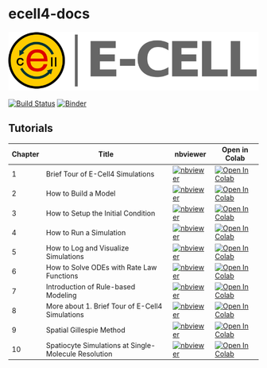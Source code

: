 # ecell4-docs

![banner](./ecell-logo-with-title.png)

[![Build Status](https://travis-ci.org/ecell/ecell4-docs.svg?branch=master)](https://travis-ci.org/ecell/ecell4-docs)
[![Binder](http://mybinder.org/badge.svg)](http://beta.mybinder.org/v2/gh/ecell/ecell4-notebooks/master)

## Tutorials

Chapter|Title|nbviewer|Open in Colab
---|---|---|---
1|Brief Tour of E-Cell4 Simulations|[![nbviewer](https://img.shields.io/badge/render-nbviewer-orange.svg)](https://nbviewer.jupyter.org/github/ecell/ecell4-docs/blob/master/en/tutorials/tutorial1.ipynb)|[![Open In Colab](https://colab.research.google.com/assets/colab-badge.svg)](https://colab.research.google.com/github/ecell/ecell4-docs/blob/master/en/tutorials/tutorial1.ipynb)
2|How to Build a Model|[![nbviewer](https://img.shields.io/badge/render-nbviewer-orange.svg)](https://nbviewer.jupyter.org/github/ecell/ecell4-docs/blob/master/en/tutorials/tutorial2.ipynb)|[![Open In Colab](https://colab.research.google.com/assets/colab-badge.svg)](https://colab.research.google.com/github/ecell/ecell4-docs/blob/master/en/tutorials/tutorial2.ipynb)
3|How to Setup the Initial Condition|[![nbviewer](https://img.shields.io/badge/render-nbviewer-orange.svg)](https://nbviewer.jupyter.org/github/ecell/ecell4-docs/blob/master/en/tutorials/tutorial3.ipynb)|[![Open In Colab](https://colab.research.google.com/assets/colab-badge.svg)](https://colab.research.google.com/github/ecell/ecell4-docs/blob/master/en/tutorials/tutorial3.ipynb)
4|How to Run a Simulation|[![nbviewer](https://img.shields.io/badge/render-nbviewer-orange.svg)](https://nbviewer.jupyter.org/github/ecell/ecell4-docs/blob/master/en/tutorials/tutorial4.ipynb)|[![Open In Colab](https://colab.research.google.com/assets/colab-badge.svg)](https://colab.research.google.com/github/ecell/ecell4-docs/blob/master/en/tutorials/tutorial4.ipynb)
5|How to Log and Visualize Simulations|[![nbviewer](https://img.shields.io/badge/render-nbviewer-orange.svg)](https://nbviewer.jupyter.org/github/ecell/ecell4-docs/blob/master/en/tutorials/tutorial5.ipynb)|[![Open In Colab](https://colab.research.google.com/assets/colab-badge.svg)](https://colab.research.google.com/github/ecell/ecell4-docs/blob/master/en/tutorials/tutorial5.ipynb)
6|How to Solve ODEs with Rate Law Functions|[![nbviewer](https://img.shields.io/badge/render-nbviewer-orange.svg)](https://nbviewer.jupyter.org/github/ecell/ecell4-docs/blob/master/en/tutorials/tutorial6.ipynb)|[![Open In Colab](https://colab.research.google.com/assets/colab-badge.svg)](https://colab.research.google.com/github/ecell/ecell4-docs/blob/master/en/tutorials/tutorial6.ipynb)
7|Introduction of Rule-based Modeling|[![nbviewer](https://img.shields.io/badge/render-nbviewer-orange.svg)](https://nbviewer.jupyter.org/github/ecell/ecell4-docs/blob/master/en/tutorials/tutorial7.ipynb)|[![Open In Colab](https://colab.research.google.com/assets/colab-badge.svg)](https://colab.research.google.com/github/ecell/ecell4-docs/blob/master/en/tutorials/tutorial7.ipynb)
8|More about 1. Brief Tour of E-Cell4 Simulations|[![nbviewer](https://img.shields.io/badge/render-nbviewer-orange.svg)](https://nbviewer.jupyter.org/github/ecell/ecell4-docs/blob/master/en/tutorials/tutorial8.ipynb)|[![Open In Colab](https://colab.research.google.com/assets/colab-badge.svg)](https://colab.research.google.com/github/ecell/ecell4-docs/blob/master/en/tutorials/tutorial8.ipynb)
9|Spatial Gillespie Method|[![nbviewer](https://img.shields.io/badge/render-nbviewer-orange.svg)](https://nbviewer.jupyter.org/github/ecell/ecell4-docs/blob/master/en/tutorials/tutorial9.ipynb)|[![Open In Colab](https://colab.research.google.com/assets/colab-badge.svg)](https://colab.research.google.com/github/ecell/ecell4-docs/blob/master/en/tutorials/tutorial9.ipynb)
10|Spatiocyte Simulations at Single-Molecule Resolution|[![nbviewer](https://img.shields.io/badge/render-nbviewer-orange.svg)](https://nbviewer.jupyter.org/github/ecell/ecell4-docs/blob/master/en/tutorials/tutorial10.ipynb)|[![Open In Colab](https://colab.research.google.com/assets/colab-badge.svg)](https://colab.research.google.com/github/ecell/ecell4-docs/blob/master/en/tutorials/tutorial10.ipynb)
